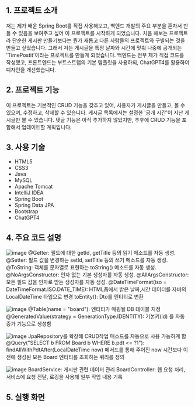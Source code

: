 ## 1. 프로젝트 소개

저는 제가 배운 Spring Boot를 직접 사용해보고, 백엔드 개발의 주요 부분을 혼자서 만들 수 있음을 보여주고 싶어 이 프로젝트를 시작하게 되었습니다. 처음 해보는 프로젝트라 단순한 게시판 만들기보다는 뭔가 새롭고 다른 사람들의 프로젝트와 구별되는 것을 만들고 싶었습니다. 그래서 저는 게시글을 특정 날짜와 시간에 맞춰 나중에 공개되는 'TimePostit'이라는 프로젝트를 만들게 되었습니다. 백엔드는 전부 제가 직접 코드를 작성했고, 프론트엔드는 부트스트랩의 기본 템플릿을 사용하되, ChatGPT4를 활용하여 디자인을 개선했습니다.

## 2. 프로젝트 기능

이 프로젝트는 기본적인 CRUD 기능을 갖추고 있어, 사용자가 게시글을 만들고, 볼 수 있으며, 수정하고, 삭제할 수 있습니다. 게시글 목록에서는 설정한 '공개 시간'이 지난 게시글만 볼 수 있습니다. 댓글 기능은 아직 추가하지 않았지만, 추후에 CRUD 기능을 포함해서 업데이트할 계획입니다.

## 3. 사용 기술

- HTML5
- CSS3
- Java
- MySQL
- Apache Tomcat
- IntelliJ IDEA
- Spring Boot
- Spring Data JPA
- Bootstrap
- ChatGPT4

## 4. 주요 코드 설명

![image](https://github.com/0055kms/TimePostit/assets/157768680/84a742f2-00ef-4c6e-8939-09ee56573a6b)
@Getter: 필드에 대한 getId, getTitle 등의 읽기 메소드를 자동 생성.
@Setter: 필드 값을 변경하는 setId, setTitle 등의 쓰기 메소드를 자동 생성.
@ToString: 객체를 문자열로 표현하는 toString() 메소드를 자동 생성.
@NoArgsConstructor: 인자 없는 기본 생성자를 자동 생성.
@AllArgsConstructor: 모든 필드 값을 인자로 받는 생성자를 자동 생성.
@DateTimeFormat(iso = DateTimeFormat.ISO.DATE_TIME): HTML폼에서 받은 날짜,시간 데이터를 자바의 LocalDateTime 타입으로 변경
toEntity(): Dto를 엔티티로 변환

![image](https://github.com/0055kms/TimePostit/assets/157768680/3bf1ec30-fb6d-4166-ac0a-3430ac96ef21)
@Table(name = "board"): 엔티티가 매핑될 DB 테이블 지정
@GeneratedValue(strategy = GenerationType.IDENTITY): 기본키(id) 를 자동 증가 기능으로 생성함

![image](https://github.com/0055kms/TimePostit/assets/157768680/38b96b9f-994a-4a84-8407-a8b8b4c9afce)
JpaRepository를 확장해 CRUD작업 매소드를 자동으로 사용 가능하게 함
@Query("SELECT b FROM Board b WHERE b.pdt <= ?1"): findAllWithPdtAfter(LocalDateTime now) 메서드를 통해
주어진 now 시간보다 이전에 생성된 모든 Board 엔티티를 조회하는 쿼리를 정의

![image](https://github.com/0055kms/TimePostit/assets/157768680/abd98883-c9c4-45e3-8d2b-9e6d6bb1e720)
BoardService: 게시판 관련 데이터 관리
BoardController: 웹 요청 처리, 서비스에 요청 전달, 로깅을 사용해 일부 작업 내용 기록

## 5. 실행 화면
